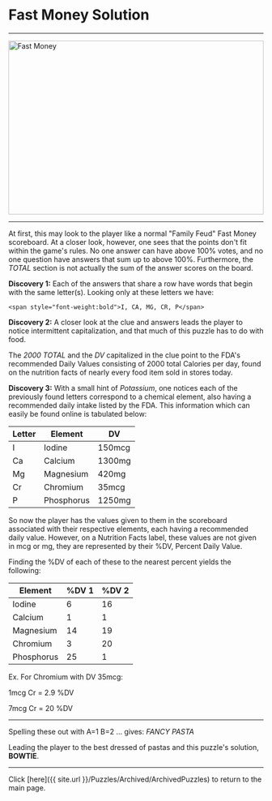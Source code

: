 # Fast Money Solution

-----

<img src="{{ site.imgurl }}/FastMoney/FastMoney.jpg" alt="Fast Money" style="width:100%;height:343px;object-fit:contain;">

-----

At first, this may look to the player like a normal "Family Feud" Fast Money scoreboard. At a closer look, however, one sees that the points don't fit within the game's rules. No one answer can have above 100% votes, and no one question have answers that sum up to above 100%. Furthermore, the *TOTAL* section is not actually the sum of the answer scores on the board.



**Discovery 1:** Each of the answers that share a row have words that begin with the same letter(s). Looking only at these letters we have:

<p align=center>

    <span style="font-weight:bold">I, CA, MG, CR, P</span>

</p>


**Discovery 2:** A closer look at the clue and answers leads the player to notice intermittent capitalization, and that much of this puzzle has to do with food.

The *2000 TOTAL* and the *DV* capitalized in the clue point to the FDA's recommended Daily Values consisting of 2000 total Calories per day, found on the nutrition facts of nearly every food item sold in stores today.



**Discovery 3:** With a small hint of *Potassium*, one notices each of the previously found letters correspond to a chemical element, also having a recommended daily intake listed by the FDA. This information which can easily be found online is tabulated below:

| Letter | Element    | DV     |
|--------|------------|--------|
| I      | Iodine     | 150mcg |
| Ca     | Calcium    | 1300mg |
| Mg     | Magnesium  | 420mg  |
| Cr     | Chromium   | 35mcg  |
| P      | Phosphorus | 1250mg |

So now the player has the values given to them in the scoreboard associated with their respective elements, each having a recommended daily value.
However, on a Nutrition Facts label, these values are not given in mcg or mg, they are represented by their %DV, Percent Daily Value.

Finding the %DV of each of these to the nearest percent yields the following:

| Element    | %DV 1 | %DV 2 |
|------------|-------|-------|
| Iodine     | 6     | 16    |
| Calcium    | 1     | 1     |
| Magnesium  | 14    | 19    |
| Chromium   | 3     | 20    |
| Phosphorus | 25    | 1     |

Ex. For Chromium with DV 35mcg:

1mcg Cr = 2.9 %DV

7mcg Cr =  20 %DV

-----

Spelling these out with A=1 B=2 ... gives: *FANCY PASTA*

Leading the player to the best dressed of pastas and this puzzle's solution, **BOWTIE**.

-----

Click [here]({{ site.url }}/Puzzles/Archived/ArchivedPuzzles) to return to the main page.
